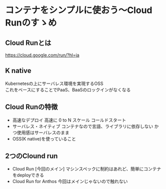 # コンテナをシンプルに使おう～Cloud Runのすゝめ

## Cloud Runとは
https://cloud.google.com/run/?hl=ja

## K native
Kubernetesの上にサーバレス環境を実現するOSS  
これをベースにすることでPaaS、BaaSのロックインがなくなる

## Cloud Runの特徴
  - 高速なデプロイ
        高速に 0 to N スケール
        コールドスタート
  - サーバレス・ネイティブ
        コンテナなので言語、ライブラリに依存しない
        かつ使用感はサーバレスのまま
  - OSS(K native)を使っていること

## 2つのClound run
  - Cloud Run [今回のメイン]
        マシンスペックに制約はあれど、簡単にコンテナをdeployできる
  - Cloud Run for Anthos
    	今回はメインじゃないので触れない
